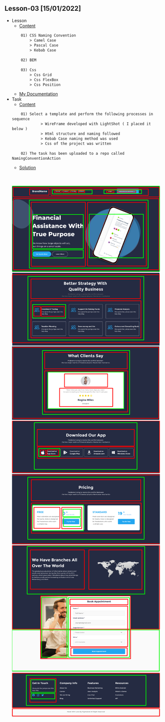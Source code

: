 ## Lesson-03 [15/01/2022] 

- Lesson
    - [Content](https://github.com/PragmatechEducation/FrontEnd03#day03--15-january-2022-namingconventioninaction)
    ```
        01) CSS Naming Convention
            > Camel Case
            > Pascal Case
            > Kebab Case

        02) BEM

        03) Css
            > Css Grid
            > Css FlexBox 
            > Css Position
    ```
    - [My Documentation](https://github.com/RaviHamidov/PragmatechFrontEndProject/blob/main/ReSearch.md)
- Task
    - [Content](https://github.com/PragmatechEducation/FrontEnd03#day03--15-january-2022-namingconventioninaction) 
    ``` 
        01) Select a template and perform the following processes in sequence
                 > WireFrame developed with LightShot ( I placed it below )
                 > Html structure and naming followed
                 > Kebab Case naming method was used
                 > Css of the project was written

        02) The task has been uploaded to a repo called NamingConventionAction
    ```
    - [Solution](https://github.com/RaviHamidov/PragmatechFrontEndProject/tree/main/Works/FinanceProject)
    <br>
    <br>
    <br>
    <img src="../Storage/Screenshot_1.png"> 
    <img src="../Storage/Screenshot_2.png"> 
    <img src="../Storage/Screenshot_3.png">
    <img src="../Storage/Screenshot_4.png">
    <img src="../Storage/Screenshot_5.png">
    <img src="../Storage/Screenshot_6.png">
    <img src="../Storage/Screenshot_7.png">  